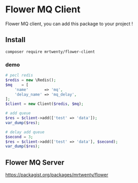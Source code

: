 # Flower MQ Client

Flower MQ client, you can add this package to your project !

## Install

```shell
composer require mrtwenty/flower-client
```
### demo

```PHP
# pecl redis
$redis = new \Redis();
$mq    = [
    'name'       => 'mq',
    'delay_name' => 'mq_delay',
];
$client = new Client($redis, $mq);

# add queue 
$res = $client->add(['test' => 'data']);
var_dump($res);

# delay add queue
$second = 3;
$res = $client->add(['test' => 'data'], $second);
var_dump($res);

```

## Flower MQ Server

https://packagist.org/packages/mrtwenty/flower

